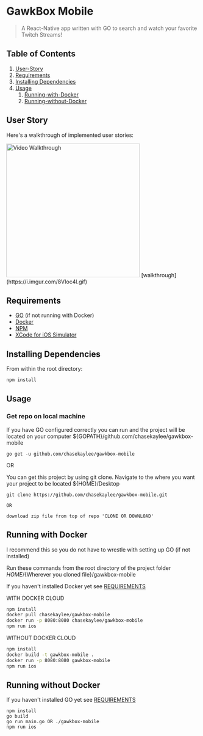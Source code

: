 # GawkBox Mobile

> A React-Native app written with GO to search and watch your favorite Twitch Streams!

## Table of Contents

1.  [User-Story](#user-story)
1.  [Requirements](#requirements)
1.  [Installing Dependencies](#installing-dependencies)
1.  [Usage](#Usage)
    1.  [Running-with-Docker](#running-with-docker)
    1.  [Running-without-Docker](#running-without-docker)

## User Story

Here's a walkthrough of implemented user stories:

<img src='https://i.imgur.com/8VIoc4l.gif' title='Video Walkthrough' width='350' alt='Video Walkthrough' />
[walkthrough](https://i.imgur.com/8VIoc4l.gif)

## Requirements

* [GO](https://golang.org/dl/) (if not running with Docker)
* [Docker](https://docs.docker.com/install/)
* [NPM](https://www.npmjs.com/get-npm)
* [XCode for iOS Simulator](https://developer.apple.com/download/)

## Installing Dependencies

From within the root directory:

```sh
npm install
```

## Usage

### Get repo on local machine

If you have GO configured correctly you can run and the project will be located on your computer ${GOPATH}/github.com/chasekaylee/gawkbox-mobile

```
go get -u github.com/chasekaylee/gawkbox-mobile
```

OR

You can get this project by using git clone. Navigate to the where you want your project to be located ${HOME}/Desktop

```
git clone https://github.com/chasekaylee/gawkbox-mobile.git

OR

download zip file from top of repo 'CLONE OR DOWNLOAD'
```

## Running with Docker

I recommend this so you do not have to wrestle with setting up GO (if not installed)

Run these commands from the root directory of the project folder
${HOME}/${Wherever you cloned file}/gawkbox-mobile

If you haven't installed Docker yet see [REQUIREMENTS](#requirements)

WITH DOCKER CLOUD

```sh
npm install
docker pull chasekaylee/gawkbox-mobile
docker run -p 8080:8080 chasekaylee/gawkbox-mobile
npm run ios
```

WITHOUT DOCKER CLOUD

```sh
npm install
docker build -t gawkbox-mobile .
docker run -p 8080:8080 gawkbox-mobile
npm run ios
```

## Running without Docker

If you haven't installed GO yet see [REQUIREMENTS](#requirements)

```
npm install
go build
go run main.go OR ./gawkbox-mobile
npm run ios
```
